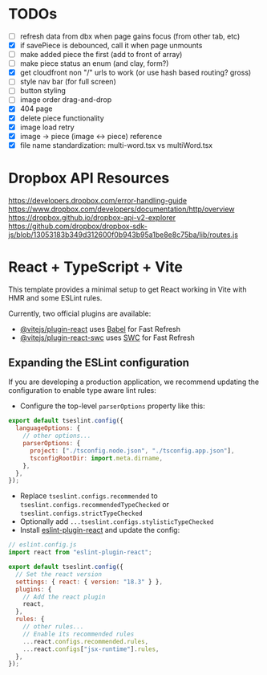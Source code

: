 # TODOs

- [ ] refresh data from dbx when page gains focus (from other tab, etc)
- [x] if savePiece is debounced, call it when page unmounts
- [ ] make added piece the first (add to front of array)
- [ ] make piece status an enum (and clay, form?)
- [x] get cloudfront non "/" urls to work (or use hash based routing? gross)
- [ ] style nav bar (for full screen)
- [ ] button styling
- [ ] image order drag-and-drop
- [x] 404 page
- [x] delete piece functionality
- [x] image load retry
- [x] image -> piece (image <-> piece) reference
- [x] file name standardization: multi-word.tsx vs multiWord.tsx

# Dropbox API Resources

https://developers.dropbox.com/error-handling-guide
https://www.dropbox.com/developers/documentation/http/overview
https://dropbox.github.io/dropbox-api-v2-explorer
https://github.com/dropbox/dropbox-sdk-js/blob/13053183b349d312600f0b943b95a1be8e8c75ba/lib/routes.js

# React + TypeScript + Vite

This template provides a minimal setup to get React working in Vite with HMR and some ESLint rules.

Currently, two official plugins are available:

- [@vitejs/plugin-react](https://github.com/vitejs/vite-plugin-react/blob/main/packages/plugin-react/README.md) uses [Babel](https://babeljs.io/) for Fast Refresh
- [@vitejs/plugin-react-swc](https://github.com/vitejs/vite-plugin-react-swc) uses [SWC](https://swc.rs/) for Fast Refresh

## Expanding the ESLint configuration

If you are developing a production application, we recommend updating the configuration to enable type aware lint rules:

- Configure the top-level `parserOptions` property like this:

```js
export default tseslint.config({
  languageOptions: {
    // other options...
    parserOptions: {
      project: ["./tsconfig.node.json", "./tsconfig.app.json"],
      tsconfigRootDir: import.meta.dirname,
    },
  },
});
```

- Replace `tseslint.configs.recommended` to `tseslint.configs.recommendedTypeChecked` or `tseslint.configs.strictTypeChecked`
- Optionally add `...tseslint.configs.stylisticTypeChecked`
- Install [eslint-plugin-react](https://github.com/jsx-eslint/eslint-plugin-react) and update the config:

```js
// eslint.config.js
import react from "eslint-plugin-react";

export default tseslint.config({
  // Set the react version
  settings: { react: { version: "18.3" } },
  plugins: {
    // Add the react plugin
    react,
  },
  rules: {
    // other rules...
    // Enable its recommended rules
    ...react.configs.recommended.rules,
    ...react.configs["jsx-runtime"].rules,
  },
});
```
